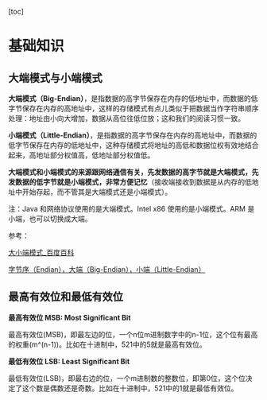 [toc]

# 基础知识

## 大端模式与小端模式

**大端模式（Big-Endian）**，是指数据的高字节保存在内存的低地址中，而数据的低字节保存在内存的高地址中，这样的存储模式有点儿类似于把数据当作字符串顺序处理：地址由小向大增加，数据从高位往低位放；这和我们的阅读习惯一致。

**小端模式（Little-Endian）**，是指数据的高字节保存在内存的高地址中，而数据的低字节保存在内存的低地址中，这种存储模式将地址的高低和数据位权有效地结合起来，高地址部分权值高，低地址部分权值低。

**大端模式和小端模式的来源跟网络通信有关，先发数据的高字节就是大端模式，先发数据的低字节就是小端模式，非常方便记忆**（接收端接收到数据是从内存的低地址中开始存起，而不管其是大端模式还是小端模式）。



注：Java 和网络协议使用的是大端模式。Intel x86 使用的是小端模式。ARM 是小端，也可以切换成大端。



参考：

[大小端模式_百度百科](https://baike.baidu.com/item/大小端模式/6750542)

[字节序（Endian），大端（Big-Endian），小端（Little-Endian）](https://yq.aliyun.com/articles/228000)

## 最高有效位和最低有效位

**最高有效位 MSB: Most Significant Bit**

最高有效位(MSB)，即最左边的位，一个n位m进制数字中的n-1位，这个位有最高的权重(m^(n-1))。比如在十进制中，521中的5就是最高有效位。 

**最低有效位 LSB: Least Significant Bit**

最低有效位(LSB)，即最右边的位，一个m进制数的整数位，即第0位，这个位决定了这个数是偶数还是奇数。比如在十进制中，521中的1就是最低有效位。

